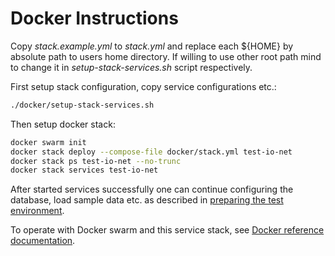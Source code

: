 # Docker Instructions

Copy *stack.example.yml* to *stack.yml* and replace each ${HOME} by absolute 
path to users home directory. If willing to use other root path mind to change 
it in *setup-stack-services.sh* script respectively.

First setup stack configuration, copy service configurations etc.:

```bash
./docker/setup-stack-services.sh
```

Then setup docker stack:

```bash
docker swarm init
docker stack deploy --compose-file docker/stack.yml test-io-net
docker stack ps test-io-net --no-trunc
docker stack services test-io-net
```

After started services successfully one can continue configuring the database, load sample data etc. as described 
in [preparing the test environment](../README.md#Configuring-and-preparing-the-test-environment).

To operate with Docker swarm and this service stack, see [Docker reference documentation](https://docs.docker.com/reference/).
